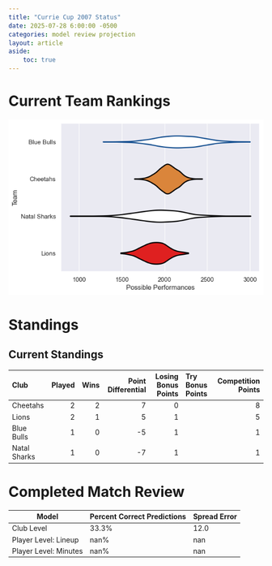 ```yaml
---  
title: "Currie Cup 2007 Status"  
date: 2025-07-28 6:00:00 -0500  
categories: model review projection  
layout: article  
aside:  
    toc: true  
---
```

# Current Team Rankings


![Club Rankings](plots/rankings_Currie_Cup_2007.png)
# Standings

## Current Standings


| Club         |   Played |   Wins |   Point Differential |   Losing Bonus Points | Try Bonus Points   |   Competition Points |
|:-------------|---------:|-------:|---------------------:|----------------------:|:-------------------|---------------------:|
| Cheetahs     |        2 |      2 |                    7 |                     0 |                    |                    8 |
| Lions        |        2 |      1 |                    5 |                     1 |                    |                    5 |
| Blue Bulls   |        1 |      0 |                   -5 |                     1 |                    |                    1 |
| Natal Sharks |        1 |      0 |                   -7 |                     1 |                    |                    1 |



# Completed Match Review


| Model | Percent Correct Predictions | Spread Error |
| ------ | ------ | ------ |
| Club Level | 33.3% | 12.0 |
| Player Level: Lineup | nan% | nan |
| Player Level: Minutes | nan% | nan |

